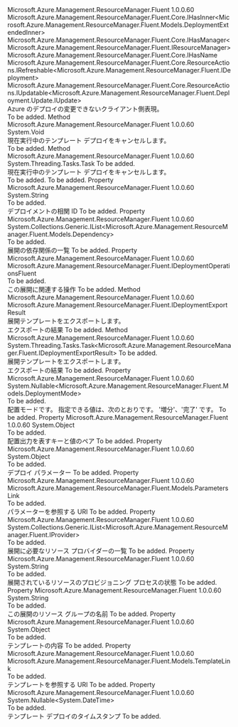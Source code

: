 <Type Name="IDeployment" FullName="Microsoft.Azure.Management.ResourceManager.Fluent.IDeployment">
  <TypeSignature Language="C#" Value="public interface IDeployment : Microsoft.Azure.Management.ResourceManager.Fluent.Core.IHasInner&lt;Microsoft.Azure.Management.ResourceManager.Fluent.Models.DeploymentExtendedInner&gt;, Microsoft.Azure.Management.ResourceManager.Fluent.Core.IHasManager&lt;Microsoft.Azure.Management.ResourceManager.Fluent.IResourceManager&gt;, Microsoft.Azure.Management.ResourceManager.Fluent.Core.IHasName, Microsoft.Azure.Management.ResourceManager.Fluent.Core.ResourceActions.IRefreshable&lt;Microsoft.Azure.Management.ResourceManager.Fluent.IDeployment&gt;, Microsoft.Azure.Management.ResourceManager.Fluent.Core.ResourceActions.IUpdatable&lt;Microsoft.Azure.Management.ResourceManager.Fluent.Deployment.Update.IUpdate&gt;" />
  <TypeSignature Language="ILAsm" Value=".class public interface auto ansi abstract IDeployment implements class Microsoft.Azure.Management.ResourceManager.Fluent.Core.IHasInner`1&lt;class Microsoft.Azure.Management.ResourceManager.Fluent.Models.DeploymentExtendedInner&gt;, class Microsoft.Azure.Management.ResourceManager.Fluent.Core.IHasManager`1&lt;class Microsoft.Azure.Management.ResourceManager.Fluent.IResourceManager&gt;, class Microsoft.Azure.Management.ResourceManager.Fluent.Core.IHasName, class Microsoft.Azure.Management.ResourceManager.Fluent.Core.ResourceActions.IRefreshable`1&lt;class Microsoft.Azure.Management.ResourceManager.Fluent.IDeployment&gt;, class Microsoft.Azure.Management.ResourceManager.Fluent.Core.ResourceActions.IUpdatable`1&lt;class Microsoft.Azure.Management.ResourceManager.Fluent.Deployment.Update.IUpdate&gt;" />
  <TypeSignature Language="DocId" Value="T:Microsoft.Azure.Management.ResourceManager.Fluent.IDeployment" />
  <TypeSignature Language="VB.NET" Value="Public Interface IDeployment&#xA;Implements IHasInner(Of DeploymentExtendedInner), IHasManager(Of IResourceManager), IHasName, IRefreshable(Of IDeployment), IUpdatable(Of IUpdate)" />
  <TypeSignature Language="F#" Value="type IDeployment = interface&#xA;    interface IRefreshable&lt;IDeployment&gt;&#xA;    interface IUpdatable&lt;IUpdate&gt;&#xA;    interface IHasInner&lt;DeploymentExtendedInner&gt;&#xA;    interface IHasName&#xA;    interface IHasManager&lt;IResourceManager&gt;" />
  <AssemblyInfo>
    <AssemblyName>Microsoft.Azure.Management.ResourceManager.Fluent</AssemblyName>
    <AssemblyVersion>1.0.0.60</AssemblyVersion>
  </AssemblyInfo>
  <Interfaces>
    <Interface>
      <InterfaceName>Microsoft.Azure.Management.ResourceManager.Fluent.Core.IHasInner&lt;Microsoft.Azure.Management.ResourceManager.Fluent.Models.DeploymentExtendedInner&gt;</InterfaceName>
    </Interface>
    <Interface>
      <InterfaceName>Microsoft.Azure.Management.ResourceManager.Fluent.Core.IHasManager&lt;Microsoft.Azure.Management.ResourceManager.Fluent.IResourceManager&gt;</InterfaceName>
    </Interface>
    <Interface>
      <InterfaceName>Microsoft.Azure.Management.ResourceManager.Fluent.Core.IHasName</InterfaceName>
    </Interface>
    <Interface>
      <InterfaceName>Microsoft.Azure.Management.ResourceManager.Fluent.Core.ResourceActions.IRefreshable&lt;Microsoft.Azure.Management.ResourceManager.Fluent.IDeployment&gt;</InterfaceName>
    </Interface>
    <Interface>
      <InterfaceName>Microsoft.Azure.Management.ResourceManager.Fluent.Core.ResourceActions.IUpdatable&lt;Microsoft.Azure.Management.ResourceManager.Fluent.Deployment.Update.IUpdate&gt;</InterfaceName>
    </Interface>
  </Interfaces>
  <Docs>
    <summary>
            Azure のデプロイの変更できないクライアント側表現。
            </summary>
    <remarks>To be added.</remarks>
  </Docs>
  <Members>
    <Member MemberName="Cancel">
      <MemberSignature Language="C#" Value="public void Cancel ();" />
      <MemberSignature Language="ILAsm" Value=".method public hidebysig newslot virtual instance void Cancel() cil managed" />
      <MemberSignature Language="DocId" Value="M:Microsoft.Azure.Management.ResourceManager.Fluent.IDeployment.Cancel" />
      <MemberSignature Language="VB.NET" Value="Public Sub Cancel ()" />
      <MemberSignature Language="F#" Value="abstract member Cancel : unit -&gt; unit" Usage="iDeployment.Cancel " />
      <MemberType>Method</MemberType>
      <AssemblyInfo>
        <AssemblyName>Microsoft.Azure.Management.ResourceManager.Fluent</AssemblyName>
        <AssemblyVersion>1.0.0.60</AssemblyVersion>
      </AssemblyInfo>
      <ReturnValue>
        <ReturnType>System.Void</ReturnType>
      </ReturnValue>
      <Parameters />
      <Docs>
        <summary>
            現在実行中のテンプレート デプロイをキャンセルします。
            </summary>
        <remarks>To be added.</remarks>
      </Docs>
    </Member>
    <Member MemberName="CancelAsync">
      <MemberSignature Language="C#" Value="public System.Threading.Tasks.Task CancelAsync (System.Threading.CancellationToken cancellationToken = null);" />
      <MemberSignature Language="ILAsm" Value=".method public hidebysig newslot virtual instance class System.Threading.Tasks.Task CancelAsync(valuetype System.Threading.CancellationToken cancellationToken) cil managed" />
      <MemberSignature Language="DocId" Value="M:Microsoft.Azure.Management.ResourceManager.Fluent.IDeployment.CancelAsync(System.Threading.CancellationToken)" />
      <MemberSignature Language="F#" Value="abstract member CancelAsync : System.Threading.CancellationToken -&gt; System.Threading.Tasks.Task" Usage="iDeployment.CancelAsync cancellationToken" />
      <MemberType>Method</MemberType>
      <AssemblyInfo>
        <AssemblyName>Microsoft.Azure.Management.ResourceManager.Fluent</AssemblyName>
        <AssemblyVersion>1.0.0.60</AssemblyVersion>
      </AssemblyInfo>
      <ReturnValue>
        <ReturnType>System.Threading.Tasks.Task</ReturnType>
      </ReturnValue>
      <Parameters>
        <Parameter Name="cancellationToken" Type="System.Threading.CancellationToken" />
      </Parameters>
      <Docs>
        <param name="cancellationToken">To be added.</param>
        <summary>
            現在実行中のテンプレート デプロイをキャンセルします。
            </summary>
        <returns>To be added.</returns>
        <remarks>To be added.</remarks>
      </Docs>
    </Member>
    <Member MemberName="CorrelationId">
      <MemberSignature Language="C#" Value="public string CorrelationId { get; }" />
      <MemberSignature Language="ILAsm" Value=".property instance string CorrelationId" />
      <MemberSignature Language="DocId" Value="P:Microsoft.Azure.Management.ResourceManager.Fluent.IDeployment.CorrelationId" />
      <MemberSignature Language="VB.NET" Value="Public ReadOnly Property CorrelationId As String" />
      <MemberSignature Language="F#" Value="member this.CorrelationId : string" Usage="Microsoft.Azure.Management.ResourceManager.Fluent.IDeployment.CorrelationId" />
      <MemberType>Property</MemberType>
      <AssemblyInfo>
        <AssemblyName>Microsoft.Azure.Management.ResourceManager.Fluent</AssemblyName>
        <AssemblyVersion>1.0.0.60</AssemblyVersion>
      </AssemblyInfo>
      <ReturnValue>
        <ReturnType>System.String</ReturnType>
      </ReturnValue>
      <Docs>
        <summary>To be added.</summary>
        <value>デプロイメントの相関 ID</value>
        <remarks>To be added.</remarks>
      </Docs>
    </Member>
    <Member MemberName="Dependencies">
      <MemberSignature Language="C#" Value="public System.Collections.Generic.IList&lt;Microsoft.Azure.Management.ResourceManager.Fluent.Models.Dependency&gt; Dependencies { get; }" />
      <MemberSignature Language="ILAsm" Value=".property instance class System.Collections.Generic.IList`1&lt;class Microsoft.Azure.Management.ResourceManager.Fluent.Models.Dependency&gt; Dependencies" />
      <MemberSignature Language="DocId" Value="P:Microsoft.Azure.Management.ResourceManager.Fluent.IDeployment.Dependencies" />
      <MemberSignature Language="VB.NET" Value="Public ReadOnly Property Dependencies As IList(Of Dependency)" />
      <MemberSignature Language="F#" Value="member this.Dependencies : System.Collections.Generic.IList&lt;Microsoft.Azure.Management.ResourceManager.Fluent.Models.Dependency&gt;" Usage="Microsoft.Azure.Management.ResourceManager.Fluent.IDeployment.Dependencies" />
      <MemberType>Property</MemberType>
      <AssemblyInfo>
        <AssemblyName>Microsoft.Azure.Management.ResourceManager.Fluent</AssemblyName>
        <AssemblyVersion>1.0.0.60</AssemblyVersion>
      </AssemblyInfo>
      <ReturnValue>
        <ReturnType>System.Collections.Generic.IList&lt;Microsoft.Azure.Management.ResourceManager.Fluent.Models.Dependency&gt;</ReturnType>
      </ReturnValue>
      <Docs>
        <summary>To be added.</summary>
        <value>展開の依存関係の一覧</value>
        <remarks>To be added.</remarks>
      </Docs>
    </Member>
    <Member MemberName="DeploymentOperations">
      <MemberSignature Language="C#" Value="public Microsoft.Azure.Management.ResourceManager.Fluent.IDeploymentOperationsFluent DeploymentOperations { get; }" />
      <MemberSignature Language="ILAsm" Value=".property instance class Microsoft.Azure.Management.ResourceManager.Fluent.IDeploymentOperationsFluent DeploymentOperations" />
      <MemberSignature Language="DocId" Value="P:Microsoft.Azure.Management.ResourceManager.Fluent.IDeployment.DeploymentOperations" />
      <MemberSignature Language="VB.NET" Value="Public ReadOnly Property DeploymentOperations As IDeploymentOperationsFluent" />
      <MemberSignature Language="F#" Value="member this.DeploymentOperations : Microsoft.Azure.Management.ResourceManager.Fluent.IDeploymentOperationsFluent" Usage="Microsoft.Azure.Management.ResourceManager.Fluent.IDeployment.DeploymentOperations" />
      <MemberType>Property</MemberType>
      <AssemblyInfo>
        <AssemblyName>Microsoft.Azure.Management.ResourceManager.Fluent</AssemblyName>
        <AssemblyVersion>1.0.0.60</AssemblyVersion>
      </AssemblyInfo>
      <ReturnValue>
        <ReturnType>Microsoft.Azure.Management.ResourceManager.Fluent.IDeploymentOperationsFluent</ReturnType>
      </ReturnValue>
      <Docs>
        <summary>To be added.</summary>
        <value>この展開に関連する操作</value>
        <remarks>To be added.</remarks>
      </Docs>
    </Member>
    <Member MemberName="ExportTemplate">
      <MemberSignature Language="C#" Value="public Microsoft.Azure.Management.ResourceManager.Fluent.IDeploymentExportResult ExportTemplate ();" />
      <MemberSignature Language="ILAsm" Value=".method public hidebysig newslot virtual instance class Microsoft.Azure.Management.ResourceManager.Fluent.IDeploymentExportResult ExportTemplate() cil managed" />
      <MemberSignature Language="DocId" Value="M:Microsoft.Azure.Management.ResourceManager.Fluent.IDeployment.ExportTemplate" />
      <MemberSignature Language="VB.NET" Value="Public Function ExportTemplate () As IDeploymentExportResult" />
      <MemberSignature Language="F#" Value="abstract member ExportTemplate : unit -&gt; Microsoft.Azure.Management.ResourceManager.Fluent.IDeploymentExportResult" Usage="iDeployment.ExportTemplate " />
      <MemberType>Method</MemberType>
      <AssemblyInfo>
        <AssemblyName>Microsoft.Azure.Management.ResourceManager.Fluent</AssemblyName>
        <AssemblyVersion>1.0.0.60</AssemblyVersion>
      </AssemblyInfo>
      <ReturnValue>
        <ReturnType>Microsoft.Azure.Management.ResourceManager.Fluent.IDeploymentExportResult</ReturnType>
      </ReturnValue>
      <Parameters />
      <Docs>
        <summary>
            展開テンプレートをエクスポートします。
            </summary>
        <returns>エクスポートの結果</returns>
        <remarks>To be added.</remarks>
      </Docs>
    </Member>
    <Member MemberName="ExportTemplateAsync">
      <MemberSignature Language="C#" Value="public System.Threading.Tasks.Task&lt;Microsoft.Azure.Management.ResourceManager.Fluent.IDeploymentExportResult&gt; ExportTemplateAsync (System.Threading.CancellationToken cancellationToken = null);" />
      <MemberSignature Language="ILAsm" Value=".method public hidebysig newslot virtual instance class System.Threading.Tasks.Task`1&lt;class Microsoft.Azure.Management.ResourceManager.Fluent.IDeploymentExportResult&gt; ExportTemplateAsync(valuetype System.Threading.CancellationToken cancellationToken) cil managed" />
      <MemberSignature Language="DocId" Value="M:Microsoft.Azure.Management.ResourceManager.Fluent.IDeployment.ExportTemplateAsync(System.Threading.CancellationToken)" />
      <MemberSignature Language="F#" Value="abstract member ExportTemplateAsync : System.Threading.CancellationToken -&gt; System.Threading.Tasks.Task&lt;Microsoft.Azure.Management.ResourceManager.Fluent.IDeploymentExportResult&gt;" Usage="iDeployment.ExportTemplateAsync cancellationToken" />
      <MemberType>Method</MemberType>
      <AssemblyInfo>
        <AssemblyName>Microsoft.Azure.Management.ResourceManager.Fluent</AssemblyName>
        <AssemblyVersion>1.0.0.60</AssemblyVersion>
      </AssemblyInfo>
      <ReturnValue>
        <ReturnType>System.Threading.Tasks.Task&lt;Microsoft.Azure.Management.ResourceManager.Fluent.IDeploymentExportResult&gt;</ReturnType>
      </ReturnValue>
      <Parameters>
        <Parameter Name="cancellationToken" Type="System.Threading.CancellationToken" />
      </Parameters>
      <Docs>
        <param name="cancellationToken">To be added.</param>
        <summary>
            展開テンプレートをエクスポートします。
            </summary>
        <returns>エクスポートの結果</returns>
        <remarks>To be added.</remarks>
      </Docs>
    </Member>
    <Member MemberName="Mode">
      <MemberSignature Language="C#" Value="public Nullable&lt;Microsoft.Azure.Management.ResourceManager.Fluent.Models.DeploymentMode&gt; Mode { get; }" />
      <MemberSignature Language="ILAsm" Value=".property instance valuetype System.Nullable`1&lt;valuetype Microsoft.Azure.Management.ResourceManager.Fluent.Models.DeploymentMode&gt; Mode" />
      <MemberSignature Language="DocId" Value="P:Microsoft.Azure.Management.ResourceManager.Fluent.IDeployment.Mode" />
      <MemberSignature Language="VB.NET" Value="Public ReadOnly Property Mode As Nullable(Of DeploymentMode)" />
      <MemberSignature Language="F#" Value="member this.Mode : Nullable&lt;Microsoft.Azure.Management.ResourceManager.Fluent.Models.DeploymentMode&gt;" Usage="Microsoft.Azure.Management.ResourceManager.Fluent.IDeployment.Mode" />
      <MemberType>Property</MemberType>
      <AssemblyInfo>
        <AssemblyName>Microsoft.Azure.Management.ResourceManager.Fluent</AssemblyName>
        <AssemblyVersion>1.0.0.60</AssemblyVersion>
      </AssemblyInfo>
      <ReturnValue>
        <ReturnType>System.Nullable&lt;Microsoft.Azure.Management.ResourceManager.Fluent.Models.DeploymentMode&gt;</ReturnType>
      </ReturnValue>
      <Docs>
        <summary>To be added.</summary>
        <value>配置モードです。 指定できる値は、次のとおりです。</value>
        <value>'増分'、'完了' です。</value>
        <remarks>To be added.</remarks>
      </Docs>
    </Member>
    <Member MemberName="Outputs">
      <MemberSignature Language="C#" Value="public object Outputs { get; }" />
      <MemberSignature Language="ILAsm" Value=".property instance object Outputs" />
      <MemberSignature Language="DocId" Value="P:Microsoft.Azure.Management.ResourceManager.Fluent.IDeployment.Outputs" />
      <MemberSignature Language="VB.NET" Value="Public ReadOnly Property Outputs As Object" />
      <MemberSignature Language="F#" Value="member this.Outputs : obj" Usage="Microsoft.Azure.Management.ResourceManager.Fluent.IDeployment.Outputs" />
      <MemberType>Property</MemberType>
      <AssemblyInfo>
        <AssemblyName>Microsoft.Azure.Management.ResourceManager.Fluent</AssemblyName>
        <AssemblyVersion>1.0.0.60</AssemblyVersion>
      </AssemblyInfo>
      <ReturnValue>
        <ReturnType>System.Object</ReturnType>
      </ReturnValue>
      <Docs>
        <summary>To be added.</summary>
        <value>配置出力を表すキーと値のペア</value>
        <remarks>To be added.</remarks>
      </Docs>
    </Member>
    <Member MemberName="Parameters">
      <MemberSignature Language="C#" Value="public object Parameters { get; }" />
      <MemberSignature Language="ILAsm" Value=".property instance object Parameters" />
      <MemberSignature Language="DocId" Value="P:Microsoft.Azure.Management.ResourceManager.Fluent.IDeployment.Parameters" />
      <MemberSignature Language="VB.NET" Value="Public ReadOnly Property Parameters As Object" />
      <MemberSignature Language="F#" Value="member this.Parameters : obj" Usage="Microsoft.Azure.Management.ResourceManager.Fluent.IDeployment.Parameters" />
      <MemberType>Property</MemberType>
      <AssemblyInfo>
        <AssemblyName>Microsoft.Azure.Management.ResourceManager.Fluent</AssemblyName>
        <AssemblyVersion>1.0.0.60</AssemblyVersion>
      </AssemblyInfo>
      <ReturnValue>
        <ReturnType>System.Object</ReturnType>
      </ReturnValue>
      <Docs>
        <summary>To be added.</summary>
        <value>デプロイ パラメーター</value>
        <remarks>To be added.</remarks>
      </Docs>
    </Member>
    <Member MemberName="ParametersLink">
      <MemberSignature Language="C#" Value="public Microsoft.Azure.Management.ResourceManager.Fluent.Models.ParametersLink ParametersLink { get; }" />
      <MemberSignature Language="ILAsm" Value=".property instance class Microsoft.Azure.Management.ResourceManager.Fluent.Models.ParametersLink ParametersLink" />
      <MemberSignature Language="DocId" Value="P:Microsoft.Azure.Management.ResourceManager.Fluent.IDeployment.ParametersLink" />
      <MemberSignature Language="VB.NET" Value="Public ReadOnly Property ParametersLink As ParametersLink" />
      <MemberSignature Language="F#" Value="member this.ParametersLink : Microsoft.Azure.Management.ResourceManager.Fluent.Models.ParametersLink" Usage="Microsoft.Azure.Management.ResourceManager.Fluent.IDeployment.ParametersLink" />
      <MemberType>Property</MemberType>
      <AssemblyInfo>
        <AssemblyName>Microsoft.Azure.Management.ResourceManager.Fluent</AssemblyName>
        <AssemblyVersion>1.0.0.60</AssemblyVersion>
      </AssemblyInfo>
      <ReturnValue>
        <ReturnType>Microsoft.Azure.Management.ResourceManager.Fluent.Models.ParametersLink</ReturnType>
      </ReturnValue>
      <Docs>
        <summary>To be added.</summary>
        <value>パラメーターを参照する URI</value>
        <remarks>To be added.</remarks>
      </Docs>
    </Member>
    <Member MemberName="Providers">
      <MemberSignature Language="C#" Value="public System.Collections.Generic.IList&lt;Microsoft.Azure.Management.ResourceManager.Fluent.IProvider&gt; Providers { get; }" />
      <MemberSignature Language="ILAsm" Value=".property instance class System.Collections.Generic.IList`1&lt;class Microsoft.Azure.Management.ResourceManager.Fluent.IProvider&gt; Providers" />
      <MemberSignature Language="DocId" Value="P:Microsoft.Azure.Management.ResourceManager.Fluent.IDeployment.Providers" />
      <MemberSignature Language="VB.NET" Value="Public ReadOnly Property Providers As IList(Of IProvider)" />
      <MemberSignature Language="F#" Value="member this.Providers : System.Collections.Generic.IList&lt;Microsoft.Azure.Management.ResourceManager.Fluent.IProvider&gt;" Usage="Microsoft.Azure.Management.ResourceManager.Fluent.IDeployment.Providers" />
      <MemberType>Property</MemberType>
      <AssemblyInfo>
        <AssemblyName>Microsoft.Azure.Management.ResourceManager.Fluent</AssemblyName>
        <AssemblyVersion>1.0.0.60</AssemblyVersion>
      </AssemblyInfo>
      <ReturnValue>
        <ReturnType>System.Collections.Generic.IList&lt;Microsoft.Azure.Management.ResourceManager.Fluent.IProvider&gt;</ReturnType>
      </ReturnValue>
      <Docs>
        <summary>To be added.</summary>
        <value>展開に必要なリソース プロバイダーの一覧</value>
        <remarks>To be added.</remarks>
      </Docs>
    </Member>
    <Member MemberName="ProvisioningState">
      <MemberSignature Language="C#" Value="public string ProvisioningState { get; }" />
      <MemberSignature Language="ILAsm" Value=".property instance string ProvisioningState" />
      <MemberSignature Language="DocId" Value="P:Microsoft.Azure.Management.ResourceManager.Fluent.IDeployment.ProvisioningState" />
      <MemberSignature Language="VB.NET" Value="Public ReadOnly Property ProvisioningState As String" />
      <MemberSignature Language="F#" Value="member this.ProvisioningState : string" Usage="Microsoft.Azure.Management.ResourceManager.Fluent.IDeployment.ProvisioningState" />
      <MemberType>Property</MemberType>
      <AssemblyInfo>
        <AssemblyName>Microsoft.Azure.Management.ResourceManager.Fluent</AssemblyName>
        <AssemblyVersion>1.0.0.60</AssemblyVersion>
      </AssemblyInfo>
      <ReturnValue>
        <ReturnType>System.String</ReturnType>
      </ReturnValue>
      <Docs>
        <summary>To be added.</summary>
        <value>展開されているリソースのプロビジョニング プロセスの状態</value>
        <remarks>To be added.</remarks>
      </Docs>
    </Member>
    <Member MemberName="ResourceGroupName">
      <MemberSignature Language="C#" Value="public string ResourceGroupName { get; }" />
      <MemberSignature Language="ILAsm" Value=".property instance string ResourceGroupName" />
      <MemberSignature Language="DocId" Value="P:Microsoft.Azure.Management.ResourceManager.Fluent.IDeployment.ResourceGroupName" />
      <MemberSignature Language="VB.NET" Value="Public ReadOnly Property ResourceGroupName As String" />
      <MemberSignature Language="F#" Value="member this.ResourceGroupName : string" Usage="Microsoft.Azure.Management.ResourceManager.Fluent.IDeployment.ResourceGroupName" />
      <MemberType>Property</MemberType>
      <AssemblyInfo>
        <AssemblyName>Microsoft.Azure.Management.ResourceManager.Fluent</AssemblyName>
        <AssemblyVersion>1.0.0.60</AssemblyVersion>
      </AssemblyInfo>
      <ReturnValue>
        <ReturnType>System.String</ReturnType>
      </ReturnValue>
      <Docs>
        <summary>To be added.</summary>
        <value>この展開のリソース グループの名前</value>
        <remarks>To be added.</remarks>
      </Docs>
    </Member>
    <Member MemberName="Template">
      <MemberSignature Language="C#" Value="public object Template { get; }" />
      <MemberSignature Language="ILAsm" Value=".property instance object Template" />
      <MemberSignature Language="DocId" Value="P:Microsoft.Azure.Management.ResourceManager.Fluent.IDeployment.Template" />
      <MemberSignature Language="VB.NET" Value="Public ReadOnly Property Template As Object" />
      <MemberSignature Language="F#" Value="member this.Template : obj" Usage="Microsoft.Azure.Management.ResourceManager.Fluent.IDeployment.Template" />
      <MemberType>Property</MemberType>
      <AssemblyInfo>
        <AssemblyName>Microsoft.Azure.Management.ResourceManager.Fluent</AssemblyName>
        <AssemblyVersion>1.0.0.60</AssemblyVersion>
      </AssemblyInfo>
      <ReturnValue>
        <ReturnType>System.Object</ReturnType>
      </ReturnValue>
      <Docs>
        <summary>To be added.</summary>
        <value>テンプレートの内容</value>
        <remarks>To be added.</remarks>
      </Docs>
    </Member>
    <Member MemberName="TemplateLink">
      <MemberSignature Language="C#" Value="public Microsoft.Azure.Management.ResourceManager.Fluent.Models.TemplateLink TemplateLink { get; }" />
      <MemberSignature Language="ILAsm" Value=".property instance class Microsoft.Azure.Management.ResourceManager.Fluent.Models.TemplateLink TemplateLink" />
      <MemberSignature Language="DocId" Value="P:Microsoft.Azure.Management.ResourceManager.Fluent.IDeployment.TemplateLink" />
      <MemberSignature Language="VB.NET" Value="Public ReadOnly Property TemplateLink As TemplateLink" />
      <MemberSignature Language="F#" Value="member this.TemplateLink : Microsoft.Azure.Management.ResourceManager.Fluent.Models.TemplateLink" Usage="Microsoft.Azure.Management.ResourceManager.Fluent.IDeployment.TemplateLink" />
      <MemberType>Property</MemberType>
      <AssemblyInfo>
        <AssemblyName>Microsoft.Azure.Management.ResourceManager.Fluent</AssemblyName>
        <AssemblyVersion>1.0.0.60</AssemblyVersion>
      </AssemblyInfo>
      <ReturnValue>
        <ReturnType>Microsoft.Azure.Management.ResourceManager.Fluent.Models.TemplateLink</ReturnType>
      </ReturnValue>
      <Docs>
        <summary>To be added.</summary>
        <value>テンプレートを参照する URI</value>
        <remarks>To be added.</remarks>
      </Docs>
    </Member>
    <Member MemberName="Timestamp">
      <MemberSignature Language="C#" Value="public Nullable&lt;DateTime&gt; Timestamp { get; }" />
      <MemberSignature Language="ILAsm" Value=".property instance valuetype System.Nullable`1&lt;valuetype System.DateTime&gt; Timestamp" />
      <MemberSignature Language="DocId" Value="P:Microsoft.Azure.Management.ResourceManager.Fluent.IDeployment.Timestamp" />
      <MemberSignature Language="VB.NET" Value="Public ReadOnly Property Timestamp As Nullable(Of DateTime)" />
      <MemberSignature Language="F#" Value="member this.Timestamp : Nullable&lt;DateTime&gt;" Usage="Microsoft.Azure.Management.ResourceManager.Fluent.IDeployment.Timestamp" />
      <MemberType>Property</MemberType>
      <AssemblyInfo>
        <AssemblyName>Microsoft.Azure.Management.ResourceManager.Fluent</AssemblyName>
        <AssemblyVersion>1.0.0.60</AssemblyVersion>
      </AssemblyInfo>
      <ReturnValue>
        <ReturnType>System.Nullable&lt;System.DateTime&gt;</ReturnType>
      </ReturnValue>
      <Docs>
        <summary>To be added.</summary>
        <value>テンプレート デプロイのタイムスタンプ</value>
        <remarks>To be added.</remarks>
      </Docs>
    </Member>
  </Members>
</Type>